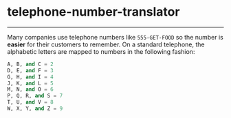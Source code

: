 # telephone-number-translator
---

Many companies use telephone numbers like `555-GET-FOOD` so the number is **easier**
for their customers to remember. On a standard telephone, the alphabetic letters are
mapped to numbers in the following fashion:
```python
A, B, and C = 2
D, E, and F = 3
G, H, and I = 4
J, K, and L = 5
M, N, and O = 6
P, Q, R, and S = 7
T, U, and V = 8
W, X, Y, and Z = 9
```